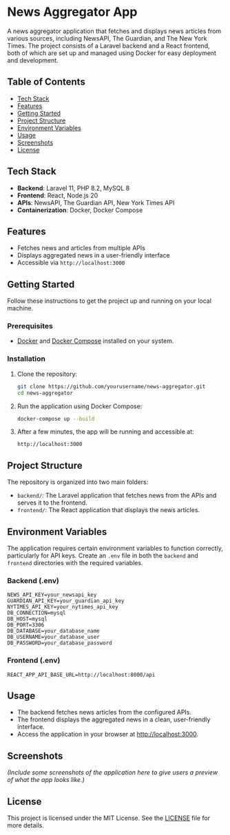 
# News Aggregator App

A news aggregator application that fetches and displays news articles from various sources, including NewsAPI, The Guardian, and The New York Times. The project consists of a Laravel backend and a React frontend, both of which are set up and managed using Docker for easy deployment and development.

## Table of Contents
- [Tech Stack](#tech-stack)
- [Features](#features)
- [Getting Started](#getting-started)
- [Project Structure](#project-structure)
- [Environment Variables](#environment-variables)
- [Usage](#usage)
- [Screenshots](#screenshots)
- [License](#license)

## Tech Stack
- **Backend**: Laravel 11, PHP 8.2, MySQL 8
- **Frontend**: React, Node.js 20
- **APIs**: NewsAPI, The Guardian API, New York Times API
- **Containerization**: Docker, Docker Compose

## Features
- Fetches news and articles from multiple APIs
- Displays aggregated news in a user-friendly interface
- Accessible via `http://localhost:3000`

## Getting Started
Follow these instructions to get the project up and running on your local machine.

### Prerequisites
- [Docker](https://www.docker.com/get-started) and [Docker Compose](https://docs.docker.com/compose/install/) installed on your system.

### Installation
1. Clone the repository:
    ```bash
    git clone https://github.com/yourusername/news-aggregator.git
    cd news-aggregator
    ```
2. Run the application using Docker Compose:
    ```bash
    docker-compose up --build
    ```
3. After a few minutes, the app will be running and accessible at:
    ```
    http://localhost:3000
    ```

## Project Structure
The repository is organized into two main folders:
- `backend/`: The Laravel application that fetches news from the APIs and serves it to the frontend.
- `frontend/`: The React application that displays the news articles.

## Environment Variables
The application requires certain environment variables to function correctly, particularly for API keys. Create an `.env` file in both the `backend` and `frontend` directories with the required variables.

### Backend (.env)
```env
NEWS_API_KEY=your_newsapi_key
GUARDIAN_API_KEY=your_guardian_api_key
NYTIMES_API_KEY=your_nytimes_api_key
DB_CONNECTION=mysql
DB_HOST=mysql
DB_PORT=3306
DB_DATABASE=your_database_name
DB_USERNAME=your_database_user
DB_PASSWORD=your_database_password
```

### Frontend (.env)
```env
REACT_APP_API_BASE_URL=http://localhost:8000/api
```

## Usage
- The backend fetches news articles from the configured APIs.
- The frontend displays the aggregated news in a clean, user-friendly interface.
- Access the application in your browser at [http://localhost:3000](http://localhost:3000).

## Screenshots
*(Include some screenshots of the application here to give users a preview of what the app looks like.)*

## License
This project is licensed under the MIT License. See the [LICENSE](LICENSE) file for more details.
